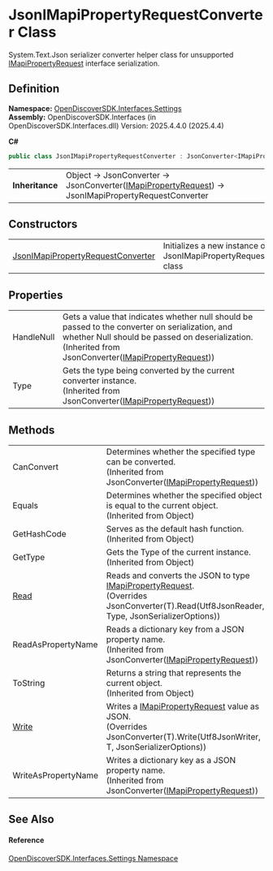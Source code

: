 # JsonIMapiPropertyRequestConverter Class


System.Text.Json serializer converter helper class for unsupported <a href="dcf42947-4236-4ac8-3e63-1b334778cbac">IMapiPropertyRequest</a> interface serialization.



## Definition
**Namespace:** <a href="a1516a26-c3bc-5b32-80d1-92d32506d831">OpenDiscoverSDK.Interfaces.Settings</a>  
**Assembly:** OpenDiscoverSDK.Interfaces (in OpenDiscoverSDK.Interfaces.dll) Version: 2025.4.4.0 (2025.4.4)

**C#**
``` C#
public class JsonIMapiPropertyRequestConverter : JsonConverter<IMapiPropertyRequest>
```

<table><tr><td><strong>Inheritance</strong></td><td>Object  →  JsonConverter  →  JsonConverter(<a href="dcf42947-4236-4ac8-3e63-1b334778cbac">IMapiPropertyRequest</a>)  →  JsonIMapiPropertyRequestConverter</td></tr>
</table>



## Constructors
<table>
<tr>
<td><a href="6447a77d-e4e0-3e25-2876-b76a28db35c7">JsonIMapiPropertyRequestConverter</a></td>
<td>Initializes a new instance of the JsonIMapiPropertyRequestConverter class</td></tr>
</table>

## Properties
<table>
<tr>
<td>HandleNull</td>
<td>Gets a value that indicates whether null should be passed to the converter on serialization, and whether Null should be passed on deserialization.<br />(Inherited from JsonConverter(<a href="dcf42947-4236-4ac8-3e63-1b334778cbac">IMapiPropertyRequest</a>))</td></tr>
<tr>
<td>Type</td>
<td>Gets the type being converted by the current converter instance.<br />(Inherited from JsonConverter(<a href="dcf42947-4236-4ac8-3e63-1b334778cbac">IMapiPropertyRequest</a>))</td></tr>
</table>

## Methods
<table>
<tr>
<td>CanConvert</td>
<td>Determines whether the specified type can be converted.<br />(Inherited from JsonConverter(<a href="dcf42947-4236-4ac8-3e63-1b334778cbac">IMapiPropertyRequest</a>))</td></tr>
<tr>
<td>Equals</td>
<td>Determines whether the specified object is equal to the current object.<br />(Inherited from Object)</td></tr>
<tr>
<td>GetHashCode</td>
<td>Serves as the default hash function.<br />(Inherited from Object)</td></tr>
<tr>
<td>GetType</td>
<td>Gets the Type of the current instance.<br />(Inherited from Object)</td></tr>
<tr>
<td><a href="2598c058-d861-58d5-8588-8bc45451158d">Read</a></td>
<td>Reads and converts the JSON to type <a href="dcf42947-4236-4ac8-3e63-1b334778cbac">IMapiPropertyRequest</a>.<br />(Overrides JsonConverter(T).Read(Utf8JsonReader, Type, JsonSerializerOptions))</td></tr>
<tr>
<td>ReadAsPropertyName</td>
<td>Reads a dictionary key from a JSON property name.<br />(Inherited from JsonConverter(<a href="dcf42947-4236-4ac8-3e63-1b334778cbac">IMapiPropertyRequest</a>))</td></tr>
<tr>
<td>ToString</td>
<td>Returns a string that represents the current object.<br />(Inherited from Object)</td></tr>
<tr>
<td><a href="5ad5832e-fb33-d19d-38d6-2e4195534757">Write</a></td>
<td>Writes a <a href="dcf42947-4236-4ac8-3e63-1b334778cbac">IMapiPropertyRequest</a> value as JSON.<br />(Overrides JsonConverter(T).Write(Utf8JsonWriter, T, JsonSerializerOptions))</td></tr>
<tr>
<td>WriteAsPropertyName</td>
<td>Writes a dictionary key as a JSON property name.<br />(Inherited from JsonConverter(<a href="dcf42947-4236-4ac8-3e63-1b334778cbac">IMapiPropertyRequest</a>))</td></tr>
</table>

## See Also


#### Reference
<a href="a1516a26-c3bc-5b32-80d1-92d32506d831">OpenDiscoverSDK.Interfaces.Settings Namespace</a>  
